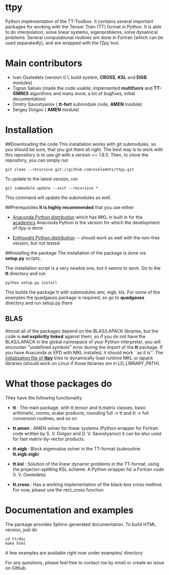 ttpy
====

Python implementation of the TT-Toolbox. It contains several
important packages for working with the Tensor Train (TT) format
in Python. It is able to do interpolation, solve linear systems, eigenproblems, solve dynamical problems. 
Several computational routines are done in Fortran (which can be used separatedly), and are wrapped with the f2py tool.

Main contributors
============
- Ivan Oseledets (version 0.1, build system, **CROSS**, **KSL** and **EIGB** modules)
- Tigran Saluev (made the code usable; implemented **multifucrs** and **TT-GMRES** algorithms and many more; a lot of bugfixes; initial documentation)
- Dmitry Savostyanov ( **tt-fort** submodule code, **AMEN** module)
- Sergey Dolgov ( **AMEN** module)

Installation
============

##Downloading the code
This installation works with git submodules, so you should be sure, that you got them all right.
The best way is to work with this repository is to use git with a version >= 1.6.5.
Then, to clone the repository, you can simply run
```
git clone --recursive git://github.com/oseledets/ttpy.git

```
To update to the latest version, run
```
git submodule update --init --recursive *
```
This command will update the submodules as well.

##Prerequisites
**It is highly recommended** that you use either

- [Anaconda Python distribution](https://store.continuum.io/cshop/anaconda/) 
  which has MKL in built in for the [academics](https://store.continuum.io/cshop/academicanaconda)
  Anaconda Python is the version for which the development of ttpy is done

- [Enthought Python distribution](https://www.enthought.com/products/epd/) -- should work as well with 
  the non-free version, but not tested



##Installing the package
The installation of the package is done via **setup.py** scripts.

The installation script is a very newbie one, but it seems to work.
Go to the **tt** directory and run
```
python setup.py install
```
This builds the package tt with submodules amr, eigb, kls. 
For some of the examples the quadgauss package is required, so go to 
**quadgauss** directory and run setup.py there

## BLAS

Almost all of the packages depend on the BLAS/LAPACK libraries, but the code 
is **not explicitly linked** against them, so if you do not have the BLAS/LAPACK
in the global namespace of your Python interpreter, you will encounter "undefined symbols"
error during the import of the **tt** package. If you have Anaconda or EPD with MKL installed, it should
work ``as it is''. The  [initialization file of **ttpy**](/tt/__init__.py) tries to dynamically load runtime MKL or lapack libraries 
(should work on Linux if those libraries are in LD_LIBRARY_PATH).

What those packages do
======================

They have the following functionality

- **tt** : The main package, with tt.tensor and tt.matrix classes, basic arithmetic,
       norms, scalar products, rounding full -> tt and tt -> full conversion routines, and so on

- **tt.amen** : AMEN solver for linear systems (Python wrapper for Fortran code written by S. V. Dolgov and D. V. Savostyanov) 
                it can be also used for fast matrix-by-vector products. 

- **tt.eigb** : Block eigenvalue solver in the TT-format 
            (subroutine **tt.eigb.eigb**) 

- **tt.ksl** :  Solution of the linear dynamic problems in the TT-format, using the projector-splitting 
                KSL scheme. A Python wrapper for a Fortran code (I. V. Oseledets)

- **tt.cross** : Has a working implementation of the black-box cross method. For now, please use the rect_cross function.

Documentation and examples
==========================

The package provides Sphinx-generated documentation. To build HTML version, just do
```
cd tt/doc
make html
```

A few examples are available right now under examples/ directory


For any questions, please feel free to contact me by email or create an issue on Github.







